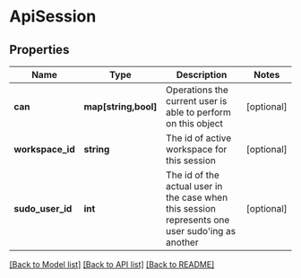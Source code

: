 # ApiSession

## Properties
Name | Type | Description | Notes
------------ | ------------- | ------------- | -------------
**can** | **map[string,bool]** | Operations the current user is able to perform on this object | [optional] 
**workspace_id** | **string** | The id of active workspace for this session | [optional] 
**sudo_user_id** | **int** | The id of the actual user in the case when this session represents one user sudo&#39;ing as another | [optional] 

[[Back to Model list]](../README.md#documentation-for-models) [[Back to API list]](../README.md#documentation-for-api-endpoints) [[Back to README]](../README.md)


